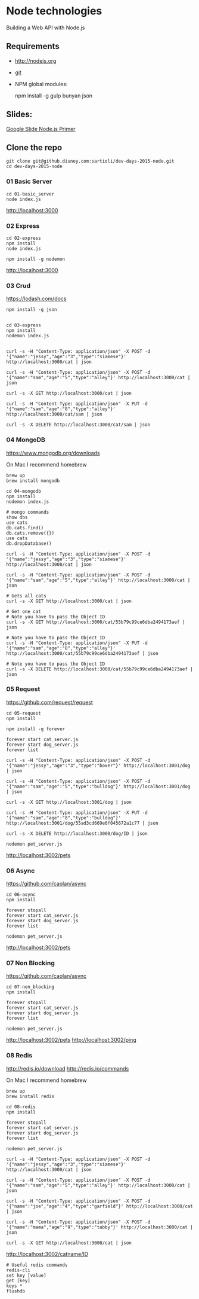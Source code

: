 # Node technologies

Building a Web API with Node.js

## Requirements

- <http://nodejs.org>

- [git](http://git-scm.com/downloads)

- NPM global modules:

    npm install -g gulp bunyan json

## Slides:

[Google Slide Node.js Primer](https://docs.google.com/a/apps.disney.com/presentation/d/1OZL-2AGSRxyHtxVaKxSaaSqn1yLIDF7jme9zfeTTkC8/edit?usp=sharing)

## Clone the repo

    git clone git@github.disney.com:sartioli/dev-days-2015-node.git
    cd dev-days-2015-node

### 01 Basic Server

    cd 01-basic_server
    node index.js

<http://localhost:3000>

### 02 Express

    cd 02-express
    npm install
    node index.js

    npm install -g nodemon

<http://localhost:3000>

### 03 Crud

<https://lodash.com/docs>

    npm install -g json


    cd 03-express
    npm install
    nodemon index.js


    curl -s -H "Content-Type: application/json" -X POST -d '{"name":"jessy","age":"3","type":"siamese"}' http://localhost:3000/cat | json

    curl -s -H "Content-Type: application/json" -X POST -d '{"name":"sam","age":"5","type":"alley"}' http://localhost:3000/cat | json

    curl -s -X GET http://localhost:3000/cat | json

    curl -s -H "Content-Type: application/json" -X PUT -d '{"name":"sam","age":"8","type":"alley"}' http://localhost:3000/cat/sam | json

    curl -s -X DELETE http://localhost:3000/cat/sam | json


### 04 MongoDB

<https://www.mongodb.org/downloads>

On Mac I recommend homebrew

    brew up
    brew install mongodb

    cd 04-mongodb
    npm install
    nodemon index.js

    # mongo commands
    show dbs
    use cats
    db.cats.find()
    db.cats.remove({})
    use cats
    db.dropDatabase()

    curl -s -H "Content-Type: application/json" -X POST -d '{"name":"jessy","age":"3","type":"siamese"}' http://localhost:3000/cat | json

    curl -s -H "Content-Type: application/json" -X POST -d '{"name":"sam","age":"5","type":"alley"}' http://localhost:3000/cat | json

    # Gets all cats
    curl -s -X GET http://localhost:3000/cat | json

    # Get one cat
    # Note you have to pass the Object ID
    curl -s -X GET http://localhost:3000/cat/55b79c99ce6dba2494173aef | json

    # Note you have to pass the Object ID
    curl -s -H "Content-Type: application/json" -X PUT -d '{"name":"sam","age":"8","type":"alley"}' http://localhost:3000/cat/55b79c99ce6dba2494173aef | json

    # Note you have to pass the Object ID
    curl -s -X DELETE http://localhost:3000/cat/55b79c99ce6dba2494173aef | json


### 05 Request

<https://github.com/request/request>

    cd 05-request
    npm install

    npm install -g forever

    forever start cat_server.js
    forever start dog_server.js
    forever list

    curl -s -H "Content-Type: application/json" -X POST -d '{"name":"jessy","age":"3","type":"boxer"}' http://localhost:3001/dog | json

    curl -s -H "Content-Type: application/json" -X POST -d '{"name":"sam","age":"5","type":"bulldog"}' http://localhost:3001/dog | json

    curl -s -X GET http://localhost:3001/dog | json

    curl -s -H "Content-Type: application/json" -X PUT -d '{"name":"sam","age":"8","type":"bulldog"}' http://localhost:3001/dog/55ad3cd669e6f045672a1c77 | json

    curl -s -X DELETE http://localhost:3000/dog/ID | json

    nodemon pet_server.js

<http://localhost:3002/pets>

### 06 Async

<https://github.com/caolan/async>

    cd 06-async
    npm install

    forever stopall
    forever start cat_server.js
    forever start dog_server.js
    forever list

    nodemon pet_server.js

<http://localhost:3002/pets>

### 07 Non Blocking

<https://github.com/caolan/async>

    cd 07-non_blocking
    npm install

    forever stopall
    forever start cat_server.js
    forever start dog_server.js
    forever list

    nodemon pet_server.js

<http://localhost:3002/pets>
<http://localhost:3002/ping>

### 08 Redis

<http://redis.io/download>
<http://redis.io/commands>

On Mac I recommend homebrew

    brew up
    brew install redis

    cd 08-redis
    npm install

    forever stopall
    forever start cat_server.js
    forever start dog_server.js
    forever list

    nodemon pet_server.js

    curl -s -H "Content-Type: application/json" -X POST -d '{"name":"jessy","age":"3","type":"siamese"}' http://localhost:3000/cat | json

    curl -s -H "Content-Type: application/json" -X POST -d '{"name":"sam","age":"5","type":"alley"}' http://localhost:3000/cat | json

    curl -s -H "Content-Type: application/json" -X POST -d '{"name":"joe","age":"4","type":"garfield"}' http://localhost:3000/cat | json

    curl -s -H "Content-Type: application/json" -X POST -d '{"name":"mama","age":"9","type":"tabby"}' http://localhost:3000/cat | json

    curl -s -X GET http://localhost:3000/cat | json

<http://localhost:3002/catname/ID>

    # Useful redis commands
    redis-cli
    set key [value]
    get [key]
    keys *
    flushdb
